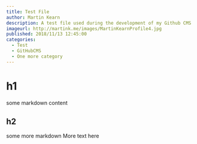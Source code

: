 ```yaml
---
title: Test File
author: Martin Kearn
description: A test file used during the development of my Github CMS
imageurl: http://martink.me/images/MartinKearnProfile4.jpg
published: 2018/11/13 12:45:00
categories: 
  - Test
  - GitHubCMS
  - One more category
---
```

# h1
some markdown content

## h2
some more markdown
More text here
